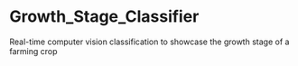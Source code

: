 # Growth_Stage_Classifier
Real-time computer vision classification to showcase the growth stage of a farming crop
